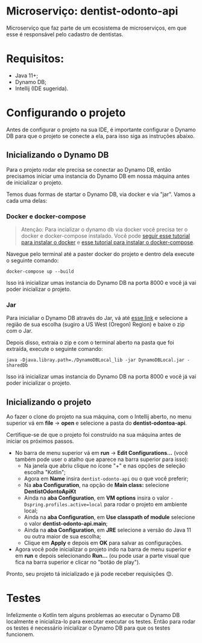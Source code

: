 # Microserviço: dentist-odonto-api
Microserviço que faz parte de um ecosistema de microserviços, em que esse é responsável pelo cadastro de dentistas.

# Requisitos:
- Java 11+;
- Dynamo DB;
- Intellij (IDE sugerida).

# Configurando o projeto
Antes de configurar o projeto na sua IDE, é importante configurar o Dynamo DB para que o projeto se conecte a ela, para isso siga as instruções abaixo.

## Inicializando o Dynamo DB
Para o projeto rodar ele precisa se conectar ao Dynamo DB, então precisamos iniciar uma instancia do Dynamo DB em nossa máquina antes de inicializar o projeto.

Temos duas formas de startar o Dynamo DB, via docker e via "jar". Vamos a cada uma delas:

### Docker e docker-compose
> Atenção: Para incializar o dynamo db via docker você precisa ter o docker e docker-compose instalado. Você pode [seguir esse tutorial para instalar o docker](https://docs.docker.com/engine/install/ubuntu/) e [esse tutorial para instalar o docker-compose](https://docs.docker.com/compose/install/).

Navegue pelo terminal até a paster docker do projeto e dentro dela execute o seguinte comando:
```
docker-compose up --build
```
Isso irá inicializar umas instancia do Dynamo DB na porta 8000 e você já vai poder inicializar o projeto.

### Jar
Para inicialiar o Dynamo DB através do Jar, vá até [esse link](https://docs.aws.amazon.com/pt_br/amazondynamodb/latest/developerguide/DynamoDBLocal.DownloadingAndRunning.html) e selecione a região de sua escolha (sugiro a US West (Oregon) Region) e baixe o zip com o Jar.

Depois disso, extraia o zip e com o terminal aberto na pasta que foi extraída, execute o seguinte comando:
```
java -Djava.libray.path=./DynamoDBLocal_lib -jar DynamoDBLocal.jar -sharedDb
```
Isso irá inicializar umas instancia do Dynamo DB na porta 8000 e você já vai poder inicializar o projeto.

## Inicializando o projeto
Ao fazer o clone do projeto na sua máquina, com o Intellij aberto, no menu superior vá em **file** -> **open** e selecione a pasta do **dentist-odontoa-api**.

Certifique-se de que o projeto foi construído na sua máquina antes de iniciar os próximos passos.
  - No barra de menu superior vá em **run** -> **Edit Configurations...** (você também pode user o atalho que aparece na barra superior para isso):
    - Na janela que abriu clique no ícone "+" e nas opções de seleção escolha "Kotlin";
    - Agora em **Name** insira `dentist-odonto-api` ou o que você preferir;
    - Na **aba Configuration**, na opção de **Main class:** selecione **DentistOdontoApiKt**
    - Ainda na **aba Configuration**, em **VM options** insira o valor `-Dspring.profiles.active=local` para rodar o projeto em ambiente local;
    - Ainda na **aba Configuration**, em **Use classpath of module** selecione o valor **dentist-odonto-api.main**;
    - Ainda na **aba Configuration**, em **JRE** selecione a versão do Java 11 ou outra maior de sua escolha;
    - Clique em **Apply** e depois em **OK** para salvar as configurações.
  - Agora você pode inicializar o projeto indo na barra de menu superior e em **run** e depois selecionando **Run...** (ou pode usar a parte visual que fica na barra superior e clicar no "botão de play").

Pronto, seu projeto tá inicializado e já pode receber requisições :blush:.

# Testes
Infelizmente o Kotlin tem alguns problemas ao executar o Dynamo DB localmente e inicializa-lo para executar executar os testes.
Então para rodar os testes é necessário inicializar o Dynamo DB para que os testes funcionem.
